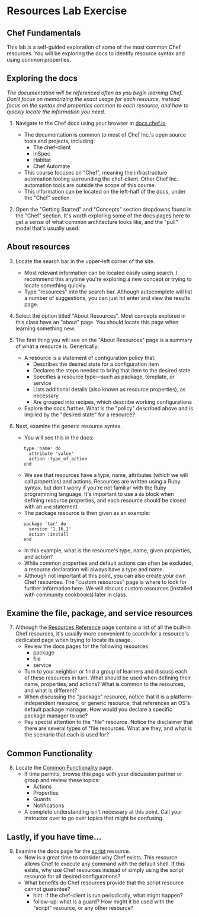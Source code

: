 # Resources Lab Exercise
## Chef Fundamentals

This lab is a self-guided exploration of some of the most common Chef resources. You will be exploring the docs to identify resource syntax and using common properties.

## Exploring the docs

_The documentation will be referenced often as you begin learning Chef. Don't focus on memorizing the exact usage for each resource, instead focus on the syntax and properties common to each resource, and how to quickly locate the information you need._

1. Navigate to the Chef docs using your browser at [docs.chef.io](https://docs.chef.io/)
   * The documentation is common to most of Chef Inc.'s open source tools and projects, including:
     * The chef-client 
     * InSpec
     * Habitat
     * Chef Automate 
   * This course focuses on "Chef", meaning the infrastructure automation tooling surrounding the chef-client. Other Chef Inc. automation tools are outside the scope of this course.
   * This information can be located on the left-half of the docs, under the "Chef" section.

2. Open the "Getting Started" and "Concepts" section dropdowns found in the "Chef" section. It's worth exploring some of the docs pages here to get a sense of what common architecture looks like, and the "pull" model that's usually used.

## About resources

3. Locate the search bar in the upper-left corner of the site.
   * Most relevant information can be located easily using search. I recommend this anytime you're exploring a new concept or trying to locate something quickly.
   * Type "resources" into the search bar. Although autocomplete will list a number of suggestions, you can just hit enter and view the results page.

4. Select the option titled "About Resources". Most concepts explored in this class have an "about" page. You should locate this page when learning something new.

5. The first thing you will see on the "About Resources" page is a summary of what a resource is. Generically:

   * A resource is a statement of configuration policy that:
     * Describes the desired state for a configuration item
     * Declares the steps needed to bring that item to the desired state
     * Specifies a resource type—such as package, template, or service
     * Lists additional details (also known as resource properties), as necessary
     * Are grouped into recipes, which describe working configurations
   * Explore the docs further. What is the "policy" described above and is implied by the "desired state" for a resource?

6. Next, examine the generic resource syntax. 
   * You will see this in the docs:
   ```
      type 'name' do
        attribute 'value'
        action :type_of_action
      end
    ```
   * We see that resources have a type, name, attributes (which we will call _properties_) and actions. Resources are written using a Ruby syntax, but don't worry if you're not familiar with the Ruby programming language. It's important to use a `do` block when defining resource properties, and each resource should be closed with an `end` statement.
   * The package resource is then given as an example:
   ```
      package 'tar' do
        version '1.16.1'
        action :install
      end
    ```
    * In this example, what is the resource's type, name, given properties, and action?
    * While common properties and default actions can often be excluded, a resource declaration will always have a type and name. 
    * Although not important at this point, you can also create your own Chef resources. The "custom resources" page is where to look for further information here. We will discuss custom resources (installed with community cookbooks) later in class.

## Examine the file, package, and service resources

7. Although the [Resources Reference](https://docs.chef.io/resource_reference.html) page contains a list of all the built-in Chef resources, it's usually more convenient to search for a resource's dedicated page when trying to locate its usage.
   * Review the docs pages for the following resources:
     * package
     * file
     * service
   * Turn to your neighbor or find a group of learners and discuss each of these resources in turn. What should be used when defining their name, properties, and actions? What is common to the resources, and what is different? 
   * When discussing the "package" resource, notice that it is a platform-independent resource, or generic resource, that references an OS's default package manager. How would you declare a specific package manager to use?
   * Pay special attention to the "file" resource. Notice the disclaimer that there are several types of "file resources. What are they, and what is the scenario that each is used for?

## Common Functionality

8. Locate the [Common Functionality](https://docs.chef.io/resource_common.html) page.
   * If time permits, browse this page with your discussion partner or group and review these topics:
     * Actions
     * Properties
     * Guards
     * Notifications
   * A complete understanding isn't necessary at this point. Call your instructor over to go over topics that might be confusing.

## Lastly, if you have time...

9. Examine the docs page for the [script](https://docs.chef.io/resource_script.html) resource.
   * Now is a great time to consider why Chef exists. This resource allows Chef to execute any command with the default shell. If this exists, why use Chef resources instead of simply using the script resource for all desired configurations?
   * What benefits do Chef resources provide that the script resource cannot guarantee?
     * hint: if the chef-client is run periodically, what might happen?
     * follow-up: what is a guard? How might it be used with the "script" resource, or any other resource?